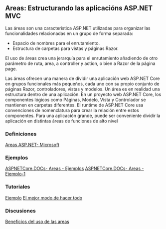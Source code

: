 ﻿

## Areas: Estructurando las aplicacións ASP.NET MVC

Las áreas son una característica ASP.NET utilizadas para organizar las funcionalidades relacionadas en un grupo de forma separada:

- Espacio de nombres para el enrutamiento.
- Estructura de carpetas para vistas y páginas Razor.

El uso de áreas crea una jerarquía para el enrutamiento añadiendo de otro parámetro de ruta, area, a controller y action, o bien a Razor de la página page.

Las áreas ofrecen una manera de dividir una aplicación web ASP.NET Core en grupos funcionales más pequeños, cada uno con su propio conjunto de páginas Razor, controladores, vistas y modelos. 
Un área es en realidad una estructura dentro de una aplicación. En un proyecto web ASP.NET Core,  los componentes lógicos como Páginas, Modelo, Vista y Controlador se mantienen en carpetas diferentes. El runtime de ASP.NET Core usa convenciones de nomenclatura para crear la relación entre estos componentes. Para una aplicación grande, puede ser conveniente dividir la aplicación en distintas áreas de funciones de alto nivel

### Definiciones
[Areas ASP.NET- Microsoft](https://learn.microsoft.com/es-es/aspnet/core/mvc/controllers/areas?view=aspnetcore-9.0)

### Ejemplos
[ASPNETCore.DOCs- Areas - Ejemplos](https://github.com/dotnet/AspNetCore.Docs/tree/main/aspnetcore/mvc/controllers/areas)
[ASPNETCore.DOCs- Areas - Ejemplo-1](https://github.com/dotnet/AspNetCore.Docs/blob/main/aspnetcore/mvc/controllers/areas/60samples/MVCareas/Program.cs)

### Tutoriales
[Ejemplo](https://medium.com/falafel-software/mvc-areas-with-asp-net-core-f15511b8454b)
[El mejor modo de hacer todo](https://sankarsan.wordpress.com/2012/04/14/asp-net-mvc-areasa-better-way-to-structure-the-application/)

### Discusiones
[Beneficios del uso de las areas](https://stackoverflow.com/questions/13069015/what-are-the-goals-and-benefits-of-using-areas)

